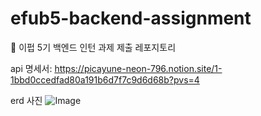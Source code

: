 # efub5-backend-assignment
💙 이펍 5기 백엔드 인턴 과제 제출 레포지토리

api 명세서: https://picayune-neon-796.notion.site/1-1bbd0ccedfad80a191b6d7f7c9d6d68b?pvs=4

erd 사진
![Image](https://github.com/user-attachments/assets/06a5da4b-b7e9-4c96-8007-b3e30955e12d)


